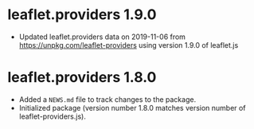 # leaflet.providers 1.9.0 
 * Updated leaflet.providers data on 2019-11-06 from https://unpkg.com/leaflet-providers using version 1.9.0 of leaflet.js 
 
 # leaflet.providers 1.8.0

* Added a `NEWS.md` file to track changes to the package.
* Initialized package (version number 1.8.0 matches version number of leaflet-providers.js).